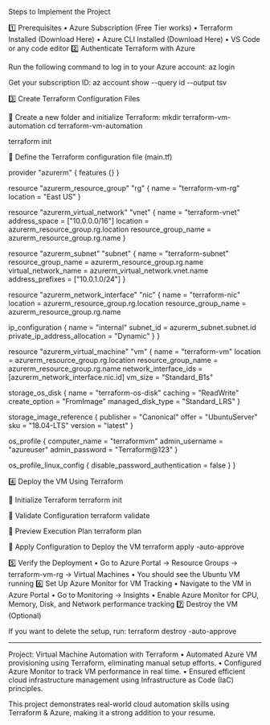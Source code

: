 Steps to Implement the Project

1️⃣ Prerequisites
	•	Azure Subscription (Free Tier works)
	•	Terraform Installed (Download Here)
	•	Azure CLI Installed (Download Here)
	•	VS Code or any code editor
 2️⃣ Authenticate Terraform with Azure

Run the following command to log in to your Azure account:
az login

Get your subscription ID:
az account show --query id --output tsv

3️⃣ Create Terraform Configuration Files

🔹 Create a new folder and initialize Terraform:
mkdir terraform-vm-automation
cd terraform-vm-automation

terraform init

🔹 Define the Terraform configuration file (main.tf)

provider "azurerm" {
  features {}
}

resource "azurerm_resource_group" "rg" {
  name     = "terraform-vm-rg"
  location = "East US"
}

resource "azurerm_virtual_network" "vnet" {
  name                = "terraform-vnet"
  address_space       = ["10.0.0.0/16"]
  location            = azurerm_resource_group.rg.location
  resource_group_name = azurerm_resource_group.rg.name
}

resource "azurerm_subnet" "subnet" {
  name                 = "terraform-subnet"
  resource_group_name  = azurerm_resource_group.rg.name
  virtual_network_name = azurerm_virtual_network.vnet.name
  address_prefixes     = ["10.0.1.0/24"]
}

resource "azurerm_network_interface" "nic" {
  name                = "terraform-nic"
  location            = azurerm_resource_group.rg.location
  resource_group_name = azurerm_resource_group.rg.name

  ip_configuration {
    name                          = "internal"
    subnet_id                     = azurerm_subnet.subnet.id
    private_ip_address_allocation = "Dynamic"
  }
}

resource "azurerm_virtual_machine" "vm" {
  name                  = "terraform-vm"
  location              = azurerm_resource_group.rg.location
  resource_group_name   = azurerm_resource_group.rg.name
  network_interface_ids = [azurerm_network_interface.nic.id]
  vm_size               = "Standard_B1s"

  storage_os_disk {
    name              = "terraform-os-disk"
    caching           = "ReadWrite"
    create_option     = "FromImage"
    managed_disk_type = "Standard_LRS"
  }

  storage_image_reference {
    publisher = "Canonical"
    offer     = "UbuntuServer"
    sku       = "18.04-LTS"
    version   = "latest"
  }

  os_profile {
    computer_name  = "terraformvm"
    admin_username = "azureuser"
    admin_password = "Terraform@123"
  }

  os_profile_linux_config {
    disable_password_authentication = false
  }
}

4️⃣ Deploy the VM Using Terraform

🔹 Initialize Terraform
terraform init

🔹 Validate Configuration
terraform validate

🔹 Preview Execution Plan
terraform plan

🔹 Apply Configuration to Deploy the VM
terraform apply -auto-approve

5️⃣ Verify the Deployment
	•	Go to Azure Portal → Resource Groups → terraform-vm-rg → Virtual Machines
	•	You should see the Ubuntu VM running
 6️⃣ Set Up Azure Monitor for VM Tracking
	•	Navigate to the VM in Azure Portal
	•	Go to Monitoring → Insights
	•	Enable Azure Monitor for CPU, Memory, Disk, and Network performance tracking
 7️⃣ Destroy the VM (Optional)

If you want to delete the setup, run:
terraform destroy -auto-approve



---------------------------------------------------------------------------------------------------------

Project: Virtual Machine Automation with Terraform
	•	Automated Azure VM provisioning using Terraform, eliminating manual setup efforts.
	•	Configured Azure Monitor to track VM performance in real time.
	•	Ensured efficient cloud infrastructure management using Infrastructure as Code (IaC) principles.

This project demonstrates real-world cloud automation skills using Terraform & Azure, making it a strong addition to your resume.


 
